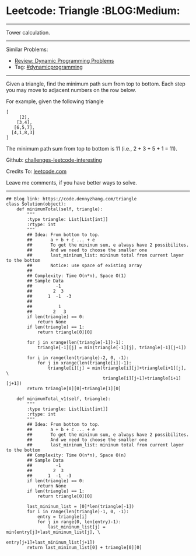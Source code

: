 # Leetcode: Triangle     :BLOG:Medium:


---

Tower calculation.  

---

Similar Problems:  
-   [Review: Dynamic Programming Problems](https://code.dennyzhang.com/review-dynamicprogramming)
-   Tag: [#dynamicprogramming](https://code.dennyzhang.com/tag/dynamicprogramming)

---

Given a triangle, find the minimum path sum from top to bottom. Each step you may move to adjacent numbers on the row below.  

For example, given the following triangle  

    [
         [2],
        [3,4],
       [6,5,7],
      [4,1,8,3]
    ]

The minimum path sum from top to bottom is 11 (i.e., 2 + 3 + 5 + 1 = 11).  

Github: [challenges-leetcode-interesting](https://github.com/DennyZhang/challenges-leetcode-interesting/tree/master/triangle)  

Credits To: [leetcode.com](https://leetcode.com/problems/triangle/description/)  

Leave me comments, if you have better ways to solve.  

---

    ## Blog link: https://code.dennyzhang.com/triangle
    class Solution(object):
        def minimumTotal(self, triangle):
            """
            :type triangle: List[List[int]]
            :rtype: int
            """
            ## Idea: From bottom to top.
            ##       a + b + c ... + e
            ##       To get the mininum sum, e always have 2 possibilites.
            ##       And we need to choose the smaller one
            ##       last_mininum_list: mininum total from current layer to the bottom
            ##       Notice: use space of existing array
            ##
            ## Complexity: Time O(n*n), Space O(1)
            ## Sample Data
            ##         -1
            ##        2  3
            ##      1  -1  -3
            ##
            ##          1
            ##        2   3
            if len(triangle) == 0:
                return None
            if len(triangle) == 1:
                return triangle[0][0]
    
            for j in xrange(len(triangle[-1])-1):
                triangle[-1][j] = min(triangle[-1][j], triangle[-1][j+1])
    
            for i in range(len(triangle)-2, 0, -1):
                for j in xrange(len(triangle[i])-1):
                    triangle[i][j] = min(triangle[i][j]+triangle[i+1][j], \
                                         triangle[i][j+1]+triangle[i+1][j+1])
            return triangle[0][0]+triangle[1][0]
    
        def minimumTotal_v1(self, triangle):
            """
            :type triangle: List[List[int]]
            :rtype: int
            """
            ## Idea: From bottom to top.
            ##       a + b + c ... + e
            ##       To get the mininum sum, e always have 2 possibilites.
            ##       And we need to choose the smaller one
            ##       last_mininum_list: mininum total from current layer to the bottom
            ## Complexity: Time O(n*n), Space O(n)
            ## Sample Data
            ##         -1
            ##        2  3
            ##      1  -1  -3
            if len(triangle) == 0:
                return None
            if len(triangle) == 1:
                return triangle[0][0]
    
            last_mininum_list = [0]*len(triangle[-1])
            for i in range(len(triangle)-1, 0, -1):
                entry = triangle[i]
                for j in range(0, len(entry)-1):
                    last_mininum_list[j] = min(entry[j]+last_mininum_list[j], \
                                                entry[j+1]+last_mininum_list[j+1])
            return last_mininum_list[0] + triangle[0][0]